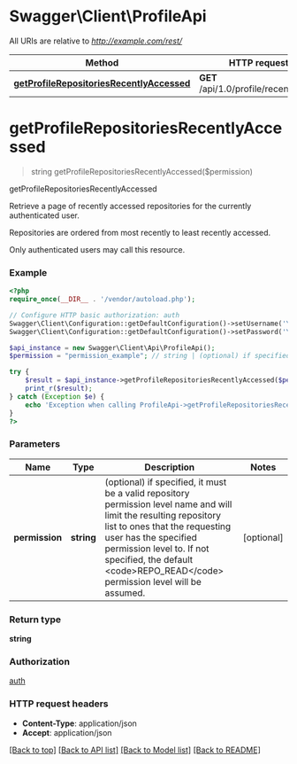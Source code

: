 # Swagger\Client\ProfileApi

All URIs are relative to *http://example.com/rest/*

Method | HTTP request | Description
------------- | ------------- | -------------
[**getProfileRepositoriesRecentlyAccessed**](ProfileApi.md#getProfileRepositoriesRecentlyAccessed) | **GET** /api/1.0/profile/recent/repos | getProfileRepositoriesRecentlyAccessed


# **getProfileRepositoriesRecentlyAccessed**
> string getProfileRepositoriesRecentlyAccessed($permission)

getProfileRepositoriesRecentlyAccessed

Retrieve a page of recently accessed repositories for the currently authenticated user.  <p>  Repositories are ordered from most recently to least recently accessed.  <p>  Only authenticated users may call this resource.

### Example
```php
<?php
require_once(__DIR__ . '/vendor/autoload.php');

// Configure HTTP basic authorization: auth
Swagger\Client\Configuration::getDefaultConfiguration()->setUsername('YOUR_USERNAME');
Swagger\Client\Configuration::getDefaultConfiguration()->setPassword('YOUR_PASSWORD');

$api_instance = new Swagger\Client\Api\ProfileApi();
$permission = "permission_example"; // string | (optional) if specified, it must be a valid repository permission level name and will limit                    the resulting repository list to ones that the requesting user has the specified permission                    level to. If not specified, the default <code>REPO_READ</code> permission level will be assumed.

try {
    $result = $api_instance->getProfileRepositoriesRecentlyAccessed($permission);
    print_r($result);
} catch (Exception $e) {
    echo 'Exception when calling ProfileApi->getProfileRepositoriesRecentlyAccessed: ', $e->getMessage(), PHP_EOL;
}
?>
```

### Parameters

Name | Type | Description  | Notes
------------- | ------------- | ------------- | -------------
 **permission** | **string**| (optional) if specified, it must be a valid repository permission level name and will limit                    the resulting repository list to ones that the requesting user has the specified permission                    level to. If not specified, the default &lt;code&gt;REPO_READ&lt;/code&gt; permission level will be assumed. | [optional]

### Return type

**string**

### Authorization

[auth](../../README.md#auth)

### HTTP request headers

 - **Content-Type**: application/json
 - **Accept**: application/json

[[Back to top]](#) [[Back to API list]](../../README.md#documentation-for-api-endpoints) [[Back to Model list]](../../README.md#documentation-for-models) [[Back to README]](../../README.md)


